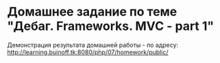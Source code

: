 # Домашнее задание по теме "Дебаг. Frameworks. MVC - part 1"
Демонстрация результата домашней работы - по адресу: http://learning.buinoff.tk:8080/php/07/homework/public/